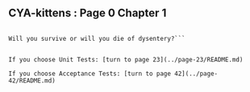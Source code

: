 ## CYA-kittens : Page 0 Chapter 1

```Once upon a time a funny story was written for Starwest and YOU were put in charge. 

Will you survive or will you die of dysentery?```


If you choose Unit Tests: [turn to page 23](../page-23/README.md)

If you choose Acceptance Tests: [turn to page 42](../page-42/README.md)
